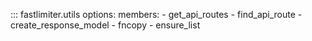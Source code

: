 ::: fastlimiter.utils
    options:
        members:
            - get_api_routes
            - find_api_route
            - create_response_model
            - fncopy
            - ensure_list